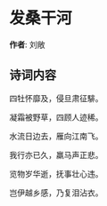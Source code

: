 # 发桑干河

**作者**: 刘敞

## 诗词内容

四牡怀靡及，侵旦肃征騑。

凝霜被野草，四顾人迹稀。

水流日边去，雁向江南飞。

我行亦已久，羸马声正悲。

览物岁华逝，抚事壮心违。

岂伊越乡感，乃复泪沾衣。


